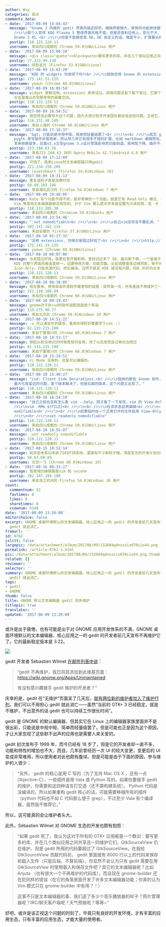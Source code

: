 ```yaml
---
author: Wxy
categories: 观点
comments_data:
- date: '2017-08-09 14:04:43'
  message: "Gnome 3 风格的 gedit 界面风格还好吧，编辑界面够大，常用的功能用快捷键就行了，毕竟是文字编辑软件。kate 相比感觉界面太老了。<br
    />\r\n我个人觉得 KDE Plasma 5 整体界面风格不错，但是具体到应用上，变化不大，大体还是属于 Windows XP 那种风格，个别应用我还是会用
    Gnome 3 的。<br />\r\n但是不能接受其 DE。DE 自定义的话，难度不小，扩展要从网上下载，KDE 的 4, 5 都是动动鼠标就搞定了，至少对于自己来说。"
  postip: 118.122.120.11
  username: 来自四川成都的 Chrome 59.0|GNU/Linux 用户
- date: '2017-08-09 15:00:10'
  message: <div class="quote"><blockquote>要写更多的库，并在几个类似应用之间共享且一同维护它们</blockquote></div>强烈赞同！
  postip: 27.223.99.130
  username: 绿色圣光 [Firefox 53.0|GNU/Linux]
- date: '2017-08-09 15:03:20'
  message: "KDE 的 widgets 你用得下吗?<br />\r\n我倒觉得 Gnome 的 extensions 做得很合需求, 而且选择也多."
  postip: 175.141.33.135
  username: yomun [Chrome 60.0|GNU/Linux]
- date: '2017-08-09 16:05:54'
  message: widget 我都没用。extensions 原来试过，网络问题没有下载下来过，它那个状态栏功能太少，用 Firefox 或 LibreOffice
    实在是难以忍受那窄窄的屏幕空间。
  postip: 118.122.120.11
  username: 来自四川成都的 Chrome 59.0|GNU/Linux 用户
- date: '2017-08-09 16:54:51'
  message: 我觉得没必要夸大这个问题，因为大部分软件开发团队都会有这些问题。正视它，然后慢慢解决。
  postip: 116.231.48.149
  username: 来自上海的 Chrome 60.0|GNU/Linux 用户
- date: '2017-08-09 17:10:37'
  message: "&gt; 只能说是中规中矩、简单而轻量级罢了<br />\r\n<br />\r\n其实 gedit 的扩展性很强，而且用python +
    pygtk 来写插件非常简单，所以早几年它有很多不错的扩展，比如 markdown 编辑预览、SQL客户端什么的，几乎不逊于notepad++。只不过gedit
    本来依赖就多，后面v3.x又受gnome 3.x设计思路影响而功能倒退、易用性下降、插件不兼容情况严重，于是就被抛弃了"
  postip: 223.104.63.36
  username: 来自223.104.63.36的 Opera Mobile 42.7|Android 6.0 用户
- date: '2017-08-09 17:12:09'
  message: 可惜了，我用Linux时文本编程器只用gedit
  postip: 221.234.156.205
  username: lovetoheart [Firefox 54.0|Windows 10]
- date: '2017-08-09 19:31:13'
  message: 重复造轮子真是浪费时间
  postip: 58.49.103.186
  username: 来自湖北武汉的 Firefox 54.0|Windows 7 用户
- date: '2017-08-09 19:48:05'
  message: Kate 有个功能不得不说，是非常棒的一个功能。就是它有 Read-Only 模式，相当于数据库里的 VIew，对于打开的文本，你只能看不能编辑。有这个功能，可以避免对文本内容无意当中进行编辑，这个功能我在
    Vim 等其他文本编辑器都没有找到，对于 Vim 要么是文件本身设置为只读权限，或 -R 打开， 或由 stdin 读入，但这些方式无一例外，都允许编辑。
  postip: 118.112.205.38
  username: 来自四川成都的 Chromium 59.0|Ubuntu 用户
- date: '2017-08-09 23:54:46'
  message: ":set nomodifiable<br />\r\n<br />\r\n自己vim没学会不要乱讲。"
  postip: 202.141.162.124
  username: 来自安徽的 Firefox 57.0|GNU/Linux 用户
- date: '2017-08-10 01:27:32'
  message: "没用 extensions, 你绝对是错过好戏了<br />\r\n<br />\r\nhttp://jasonmun.blogspot.my/2017/05/gnome-shell-extension-gnome-shell.html"
  postip: 175.141.33.135
  username: yomun [Chrome 60.0|GNU/Linux]
- date: '2017-08-10 08:07:06'
  message: 与其错过好戏，我更在意开箱即用。曾经试过多个 DE，最后剩下俩，一个是基于 GTK 的 Xfce，还有一个是基于 Qt 的 KDE Plasma，而
    KDE 的整个界面风格高度统一，设置特效方便，功能完备。比如调整窗体边缘阴影，单手用鼠标即可。而 Xfce 在 4.12 没出来前，想把 taskbar 上的应用程序图标设置为
    Icon-Only，只能改源代码，然后编译。当然不是说 KDE 就没有问题，KDE 的开的太多，图标会缩小，而不是像 Windows 或 Ubuntu 那样，可以滚动图标来选择。
  postip: 118.122.120.11
  username: 来自四川成都的 Chrome 59.0|GNU/Linux 用户
- date: '2017-08-10 08:38:05'
  message: 现在看来，使用自由开源软件最害怕的就是：突然某一天，开发者就不再维护了～～～
  postip: 222.210.108.99
  username: 来自四川成都的 Chrome 60.0|GNU/Linux 用户
- date: '2017-08-10 09:19:43'
  message: gnome对于非csd的软件适配简直是个笑话
  postip: 115.175.90.77
  username: 来自北京的 Chrome 59.0|Windows 10 用户
- date: '2017-08-10 14:51:22'
  message: -v 可以满足你的需求，看来你得好好重要学下vim ；）
  postip: 61.133.215.190
  username: 来自宁夏银川的 Chrome 60.0|Windows 7 用户
- date: '2017-08-10 14:53:17'
  message: 想起以前没改UI的时候我有时会用，改了以后发现自己再也没用过
  postip: 61.133.215.190
  username: 来自宁夏银川的 Chrome 60.0|Windows 7 用户
- date: '2017-08-10 15:19:51'
  message: Vi Mode 没用的。还是可以编辑的。
  postip: 118.122.120.11
  username: 来自四川成都的 Chrome 59.0|GNU/Linux 用户
- date: '2017-08-10 15:48:27'
  message: "csd: Client Side Decorations.<br />\r\n我用的那些 Gnome 软件，显示都还正常。只是 gnome-terminal
    最大化有留边的问题，某个版本解决了，但是后面的版本，这个问题又出现了。"
  postip: 118.122.120.11
  username: 来自四川成都的 Chrome 59.0|GNU/Linux 用户
- date: '2017-08-10 16:54:19'
  message: "自己之前也没有怎么看 vim --help，刚才看了一下发现，vim 的 View-Only (即完全禁止编辑)实现为<br />\r\n<br
    />\r\nvim -RMm ${FILE}<br />\r\n<br />\r\n在该状态启用编辑<br />\r\n<br />\r\n:set noreadonly
    modifiable<br />\r\n<br />\r\n如果临时在一个正常打开的文件启用 View-Only 模式<br />\r\n<br />\r\n则<br
    />\r\n<br />\r\nset readonly nomodifiable"
  postip: 118.122.120.11
  username: 来自四川成都的 Chrome 59.0|GNU/Linux 用户
- date: '2017-08-10 16:55:07'
  message: :set readonly nomodifiable
  postip: 118.122.120.11
  username: 来自四川成都的 Chrome 59.0|GNU/Linux 用户
- date: '2017-08-15 10:52:14'
  message: 前天给老笔记本装了DEEPIN系统，里面有不少新轮子哦。深度官方的开发计划也明确了要造轮子。
  postip: 58.63.60.83
  username: 文剑一飞 [Chrome 60.0|Windows 10]
- date: '2017-08-16 08:33:27'
  message: 我常用的编辑器是vim 和 vscode
  postip: 202.107.194.180
  username: 来自浙江杭州的 Firefox 54.0|Windows 10 用户
count:
  commentnum: 22
  favtimes: 0
  likes: 0
  sharetimes: 0
  viewnum: 6148
date: '2017-08-09 13:26:00'
editorchoice: false
excerpt: GNOME 桌面环境默认的文本编辑器、核心应用之一的 gedit 的开发者前几天宣布不再维护它了。庆幸的是，gedit 在“无维护”页面呆了几天后，就有两位新的维护者加入了维护行列，我们可以不用担心
  gedit 就此消亡。
fromurl: ''
id: 8762
islctt: false
largepic: /data/attachment/album/201708/09/132604qdnsxsiz070iio44.png
permalink: /article-8762-1.html
pic: /data/attachment/album/201708/09/132604qdnsxsiz070iio44.png.thumb.jpg
related: []
reviewer: ''
selector: ''
summary: GNOME 桌面环境默认的文本编辑器、核心应用之一的 gedit 的开发者前几天宣布不再维护它了。庆幸的是，gedit 在“无维护”页面呆了几天后，就有两位新的维护者加入了维护行列，我们可以不用担心
  gedit 就此消亡。
tags:
- gedit
- GNOME
thumb: false
title: GNOME 默认文本编辑器 gedit 险失维护
titlepic: true
translator: ''
updated: '2017-08-09 13:26:00'
---
```


或许是出于疲倦，也有可能是出于对 GNOME 应用开发体系的不满，GNOME 桌面环境默认的文本编辑器、核心应用之一的 gedit 的开发者前几天宣布不再维护它了。它的最新稳定版本是 3.22。


![](/data/attachment/album/201708/09/132604qdnsxsiz070iio44.png)


gedit 开发者 Sébastien Wilmet [在邮件列表中说](https://mail.gnome.org/archives/gedit-list/2017-July/msg00001.html)：



> 
> “gedit 不再维护，我已将其添加到此维基页面： <https://wiki.gnome.org/Apps/Unmaintained> 
> 
> 
> 有没有感兴趣接手 gedit 维护的开发者？”
> 
> 
> 


庆幸的是，gedit 在“无维护”页面呆了几天后，[就有两位新的维护者加入了维护行列](https://wiki.gnome.org/Apps/Gedit)，我们可以不用担心 gedit 就此消亡——虽然“当前的 GTK+ 3 已经稳定，就是不维护，不出意外的话 gedit 也可以持续工作很长时间”。


gedit 是 GNOME 的默认编辑器，但其实它在 Linux 上的编辑器家族里面并不是很出彩，只能说是中规中矩、简单而轻量级罢了。但是可能也正是因为这个原因，才让大家忽视了这些默不出声的应用也是需要人来关爱的。


gedit 初次发布于 1999 年，而今已经有 18 岁了，但是它的开发者却一直不多，功能和特性的增加也不大，而且，几年前曾经历一次 UI 的较大变更，变更后的 UI 变成非常难用，所以使用者对此也颇有腹诽。但是可能是由于下面的原因，参与维护的人很少：



> 
> “另外， gedit 的核心是用 C 写的（为了支持 Mac OS X ，还有一点 Objective-C），一些插件是用 Vala 或 Python 写的。如果你要接手 gedit 的维护，你需要和这四种语言打交道（还不算构建系统）。 Python 代码是没编译的，所以如果重构 gedit 核心的话，可能需要移植所有的插件（python 代码也不如 C 代码那么便于 grep），不过至少 Vala 有个编译器，虽然我不推荐它。”
> 
> 
> 


所以，这可能真的会让维护者头大。


此外，Sébastien Wilmet 对 GNOME 生态的开发也颇有抱怨：



> 
> “如果 gedit 死了，我认为这对于所有的 GTK+ 应用都是一个教训：要写更多的库，并在几个类似应用之间共享且一同维护它们。GtkSourceView 仍在维护，但是 gedit 所用的代码要超过了 GtkSourceView。在我给 GtkSourceView 贡献代码前， gedit 里面就有 8000 行以上的代码来保存和载入文件（只是后端，不算前端）。你显然不会认为只有 gedit 需要在用 GtkSourceView 时使用载入和保存文件吧？其它的文本编辑器呢？比如 Anjuta （也有很大一个不再维护的代码库），而且现在 gnome-builder 还在犯同样的错误（在它的角落里面开发了许多文本编辑器功能；你真的认为 Vim 模式只在 gnome-builder 中有用？！）
> 
> 
> 这事不只是文本编辑器的事，我们造了多少个音乐播放器的轮子？照片管理器呢？IRC/聊天客户端呢？天气预报呢？等等~”
> 
> 
> 


好吧，或许是该正视这个问题的时刻了，毕竟只有良好的开发环境，才有丰富的应用生态，只有丰富的应用生态，才能大量的使用者。